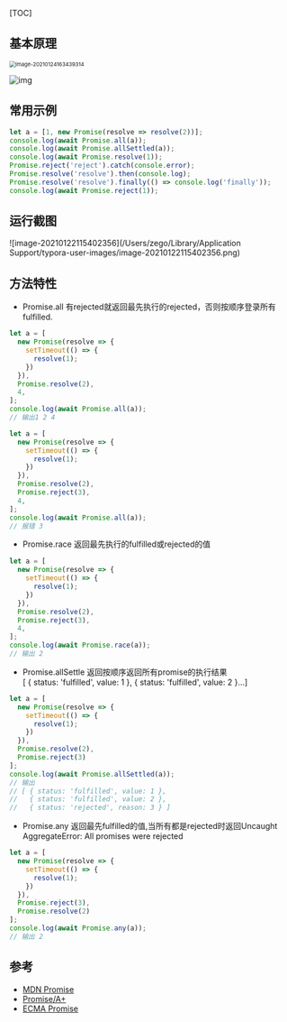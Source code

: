 [TOC]
## 基本原理

<img src="/Users/zego/Library/Application Support/typora-user-images/image-20210124163439314.png" alt="image-20210124163439314" style="zoom:67%;" />

![img](https://mdn.mozillademos.org/files/8633/promises.png)

## 常用示例

```javascript
let a = [1, new Promise(resolve => resolve(2))];
console.log(await Promise.all(a));
console.log(await Promise.allSettled(a));
console.log(await Promise.resolve(1));
Promise.reject('reject').catch(console.error);
Promise.resolve('resolve').then(console.log);
Promise.resolve('resolve').finally(() => console.log('finally'));
console.log(await Promise.reject(1));
```
## 运行截图
![image-20210122115402356](/Users/zego/Library/Application Support/typora-user-images/image-20210122115402356.png)

## 方法特性
- Promise.all
有rejected就返回最先执行的rejected，否则按顺序登录所有fulfilled.
```javascript
let a = [
  new Promise(resolve => {
    setTimeout(() => {
      resolve(1);
    })
  }),
  Promise.resolve(2),
  4,
];
console.log(await Promise.all(a)); 
// 输出1 2 4

let a = [
  new Promise(resolve => {
    setTimeout(() => {
      resolve(1);
    })
  }),
  Promise.resolve(2),
  Promise.reject(3),
  4,
];
console.log(await Promise.all(a)); 
// 报错 3
```

- Promise.race
  返回最先执行的fulfilled或rejected的值
```javascript
let a = [
  new Promise(resolve => {
    setTimeout(() => {
      resolve(1);
    })
  }),
  Promise.resolve(2),
  Promise.reject(3),
  4,
];
console.log(await Promise.race(a));
// 输出 2
```
- Promise.allSettle
  返回按顺序返回所有promise的执行结果<br/>
  [ { status: 'fulfilled', value: 1 },
  { status: 'fulfilled', value: 2 }...]
```javascript
let a = [
  new Promise(resolve => {
    setTimeout(() => {
      resolve(1);
    })
  }),
  Promise.resolve(2),
  Promise.reject(3)
];
console.log(await Promise.allSettled(a));
// 输出
// [ { status: 'fulfilled', value: 1 },
//   { status: 'fulfilled', value: 2 },
//   { status: 'rejected', reason: 3 } ]
```


- Promise.any
  返回最先fulfilled的值,当所有都是rejected时返回Uncaught AggregateError: All promises were rejected
```javascript
let a = [
  new Promise(resolve => {
    setTimeout(() => {
      resolve(1);
    })
  }),
  Promise.reject(3),
  Promise.resolve(2)
];
console.log(await Promise.any(a));
// 输出 2
```


## 参考
- [MDN Promise](https://developer.mozilla.org/zh-CN/docs/Web/JavaScript/Reference/Global_Objects/Promise)
- [Promise/A+](https://promisesaplus.com/)
- [ECMA Promise](https://tc39.es/ecma262/#sec-promise-objects)
